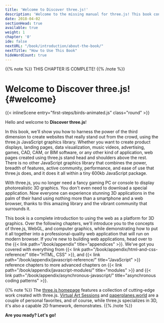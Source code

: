 ```yaml
---
title: 'Welcome to Discover three.js!'
description: 'Welcome to the missing manual for three.js! This book contains everything you need to create stunning 3D web apps of any size, such as product displays, landing pages, data visualization, music videos, games, and more.'
date: 2018-04-02
sectionHead: true
available: true
weight: 1
chapter: '0'
ide: false
nextURL: "/book/introduction/about-the-book/"
nextTitle: "How to Use This Book"
hideWordCount: true
---
```


{{% note %}}
THIS CHAPTER IS COMPLETE!
{{% /note %}}

# Welcome to Discover three.js! {#welcome}

{{< inlineScene entry="first-steps/birds-animated.js" class="round" >}}

Hello and welcome to **Discover three.js**!

In this book, we'll show you how to harness the power of the third dimension to create websites that really stand out from the crowd, using the three.js JavaScript graphics library. Whether you want to create product displays, landing pages, data visualization, music videos, advertising, games, CAD, CAM, or BIM software, or any other kind of application, web pages created using three.js stand head and shoulders above the rest. There is no other JavaScript graphics library that combines the power, breadth of features, active community, performance, and ease of use that three.js does, and it does it all within a tiny 600kb JavaScript package.

With three.js, you no longer need a fancy gaming PC or console to display photorealistic 3D graphics. You don't even need to download a special application. Now everyone can experience stunning 3D applications in the palm of their hand using nothing more than a smartphone and a web browser, thanks to this amazing library and the vibrant community that surrounds it.

This book is a complete introduction to using the web as a platform for 3D graphics. Over the following chapters, we'll introduce you to the concepts of three.js, WebGL, and computer graphics, while demonstrating how to put it all together into a professional-quality web application that will run on modern browser. If you're new to building web applications, head over to the {{< link path="/book/appendix" title="appendices" >}}. We've got you covered with everything from {{< link path="/book/appendix/html-and-css-reference/" title="HTML, CSS" >}}, and {{< link path="/book/appendix/javascript-reference/" title="JavaScript" >}} reference chapters to more advanced chapters on {{< link path="/book/appendix/javascript-modules/" title="modules" >}} and {{< link path="/book/appendix/asynchronous-javascript/" title="asynchronous coding patterns" >}}.

{{% note %}}
The [three.js homepage](https://threejs.org/) features a collection of cutting-edge work created with three.js. [Virtual Art Sessions](https://virtualart.chromeexperiments.com/artists/andrea-blasich/sessions/bull/) and [paperplanes.world](https://paperplanes.world/) are a couple of personal favorites, and of course, while three.js specializes in 3D, it's also a capable 2D framework,  demonstrates.
{{% /note %}}

**Are you ready? Let's go!**
